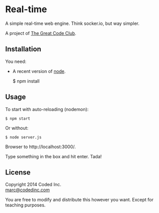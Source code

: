 # Real-time

A simple real-time web engine. Think socker.io, but way simpler.

A project of [The Great Code Club](http://www.greatcodeclub.com/).

## Installation

You need:

- A recent version of [node](http://nodejs.org/).

    $ npm install

## Usage

To start with auto-reloading (nodemon):

    $ npm start

Or without:

    $ node server.js

Browser to http://localhost:3000/.

Type something in the box and hit enter. Tada!

## License

Copyright 2014 Coded Inc.  
marc@codedinc.com

You are free to modify and distribute this however you want. Except for teaching purposes.
